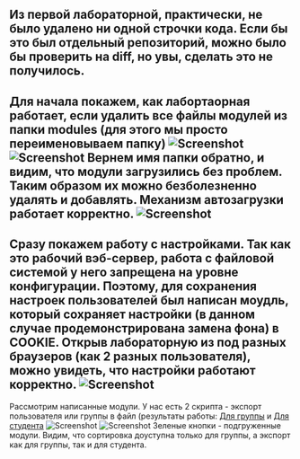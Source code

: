 Из первой лабораторной, практически, не было удалено ни одной строчки кода. 
Если бы это был отдельный репозиторий, можно было бы проверить на diff, но увы, сделать это не получилось.
---

Для начала покажем, как лабортаорная работает, если удалить все файлы модулей из папки modules (для этого мы просто переименовываем папку)
![Screenshot](https://pp.userapi.com/c837724/v837724906/45f74/b78coOAmyOM.jpg)
![Screenshot](https://pp.userapi.com/c837724/v837724906/45f7e/CoULM5Mmb5k.jpg)
Вернем имя папки обратно, и видим, что модули загрузились без проблем. Таким образом их можно безболезненно удалять и добавлять. 
Механизм автозагрузки работает корректно.
![Screenshot](https://pp.userapi.com/c837724/v837724906/45f88/-b6VxA_jLDM.jpg)
---

Сразу покажем работу с настройками. Так как это рабочий вэб-сервер, работа с файловой системой у него запрещена на уровне конфигурации. 
Поэтому, для сохранения настроек пользователей был написан моудль, который сохраняет настройки (в данном случае продемонстрирована замена фона)
в COOKIE. Открыв лабораторную из под разных браузеров (как 2 разных пользователя), можно увидеть, что настройки работают корректно.
![Screenshot](https://pp.userapi.com/c837724/v837724906/45f4c/TZsPrPJNRI8.jpg)
---

Рассмотрим написанные модули. У нас есть 2 скрипта - экспорт пользователя или группы в файл (результаты работы: [Для группы](https://github.com/HaseProgram/University/blob/master/6sem/ppo/3%20lab/html/group.export.txt) и [Для студента](https://github.com/HaseProgram/University/blob/master/6sem/ppo/3%20lab/html/student.export.txt)
![Screenshot](https://pp.userapi.com/c837724/v837724906/45f56/KwNmQJT418M.jpg)
![Screenshot](https://pp.userapi.com/c837724/v837724906/45f60/c4Ivv4dYbdg.jpg)
Зеленые кнопки - подгруженные модули. Видим, что сортировка доуступна только для группы, а экспорт как для группы, так и для студента.
